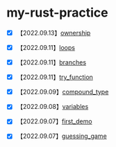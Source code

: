 # my-rust-practice
- [x] 【2022.09.13】[ownership](./ownership/)
- [x] 【2022.09.11】[loops](./loops/)
- [x] 【2022.09.11】[branches](./branches/)
- [x] 【2022.09.11】[try_function](./try_function/)
- [x] 【2022.09.09】[compound_type](./compound_type/)
- [x] 【2022.09.08】[variables](./variables/)
- [x] 【2022.09.07】[first_demo](./first_demo/)
- [x] 【2022.09.07】[guessing_game](./guessing_game/)

